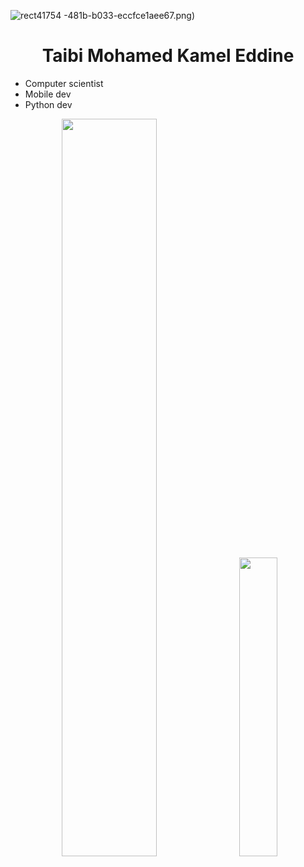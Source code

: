 ![rect41754](https://user-images.githubusercontent.com/73914792/219943851-ba9d8460-630f-4ffc-bc19-b5852af9b4ce.png)
-481b-b033-eccfce1aee67.png)
<h1 align="center">Taibi Mohamed Kamel Eddine</h1>
<ul>
  <li>Computer scientist</li>
  <li>Mobile dev</li>
  <li>Python dev</li>
</ul>

<p align="center">
<img width="55%" src="https://github-readme-stats.vercel.app/api?username=TMKE&show_icons=true&theme=tokyonight&hide=prs,issues,contribs"/>
&nbsp;
<img width="35%" src="https://github-readme-stats.vercel.app/api/top-langs/?username=TMKE&layout=compact&theme=tokyonight"/>
</p>
<!---
TMKE/TMKE is a ✨ special ✨ repository because its `README.md` (this file) appears on your GitHub profile.
You can click the Preview link to take a look at your changes.
--->
